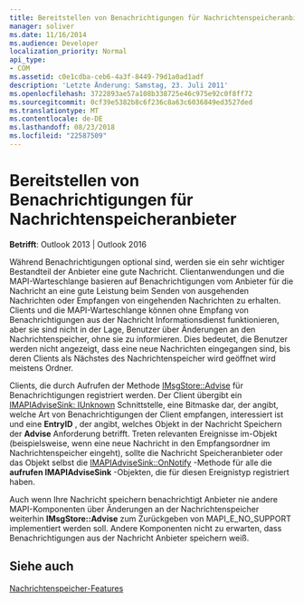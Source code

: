 ```yaml
---
title: Bereitstellen von Benachrichtigungen für Nachrichtenspeicheranbieter
manager: soliver
ms.date: 11/16/2014
ms.audience: Developer
localization_priority: Normal
api_type:
- COM
ms.assetid: c0e1cdba-ceb6-4a3f-8449-79d1a0ad1adf
description: 'Letzte Änderung: Samstag, 23. Juli 2011'
ms.openlocfilehash: 3722893ae57a108b338725e46c975e92c0f8ff72
ms.sourcegitcommit: 0cf39e5382b8c6f236c8a63c6036849ed3527ded
ms.translationtype: MT
ms.contentlocale: de-DE
ms.lasthandoff: 08/23/2018
ms.locfileid: "22587509"
---
```

# <a name="providing-notifications-for-message-store-providers"></a>Bereitstellen von Benachrichtigungen für Nachrichtenspeicheranbieter

  
  
**Betrifft**: Outlook 2013 | Outlook 2016 
  
Während Benachrichtigungen optional sind, werden sie ein sehr wichtiger Bestandteil der Anbieter eine gute Nachricht. Clientanwendungen und die MAPI-Warteschlange basieren auf Benachrichtigungen vom Anbieter für die Nachricht an eine gute Leistung beim Senden von ausgehenden Nachrichten oder Empfangen von eingehenden Nachrichten zu erhalten. Clients und die MAPI-Warteschlange können ohne Empfang von Benachrichtigungen aus der Nachricht Informationsdienst funktionieren, aber sie sind nicht in der Lage, Benutzer über Änderungen an den Nachrichtenspeicher, ohne sie zu informieren. Dies bedeutet, die Benutzer werden nicht angezeigt, dass eine neue Nachrichten eingegangen sind, bis deren Clients als Nächstes des Nachrichtenspeicher wird geöffnet wird meistens Ordner.
  
Clients, die durch Aufrufen der Methode [IMsgStore::Advise](imsgstore-advise.md) für Benachrichtigungen registriert werden. Der Client übergibt ein [IMAPIAdviseSink: IUnknown](imapiadvisesinkiunknown.md) Schnittstelle, eine Bitmaske dar, der angibt, welche Art von Benachrichtigungen der Client empfangen, interessiert ist und eine **EntryID** , der angibt, welches Objekt in der Nachricht Speichern der **Advise** Anforderung betrifft. Treten relevanten Ereignisse im-Objekt (beispielsweise, wenn eine neue Nachricht in den Empfangsordner im Nachrichtenspeicher eingeht), sollte die Nachricht Speicheranbieter oder das Objekt selbst die [IMAPIAdviseSink::OnNotify](imapiadvisesink-onnotify.md) -Methode für alle die **aufrufen IMAPIAdviseSink** -Objekten, die für diesen Ereignistyp registriert haben. 
  
Auch wenn Ihre Nachricht speichern benachrichtigt Anbieter nie andere MAPI-Komponenten über Änderungen an der Nachrichtenspeicher weiterhin **IMsgStore::Advise** zum Zurückgeben von MAPI_E_NO_SUPPORT implementiert werden soll. Andere Komponenten nicht zu erwarten, dass Benachrichtigungen aus der Nachricht Anbieter speichern weiß. 
  
## <a name="see-also"></a>Siehe auch



[Nachrichtenspeicher-Features](message-store-features.md)

